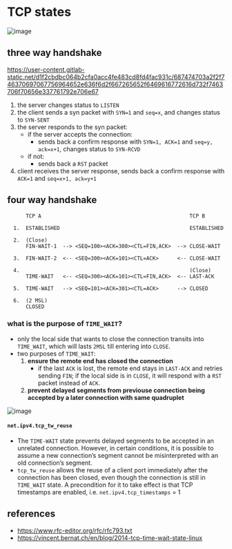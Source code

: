# TCP states

![image](https://github.com/user-attachments/assets/63da01e4-b870-49ca-b14b-91cf993d0267)


## three way handshake

https://user-content.gitlab-static.net/d1f2cbdbc064b2cfa0acc4fe483cd8fd4fac931c/687474703a2f2f746370697067756964652e636f6d2f667265652f6469616772616d732f7463706f70656e337761792e706e67

1. the server changes status to `LISTEN`
2. the client sends a syn packet with `SYN=1` and `seq=x`, and changes status to `SYN-SENT`
3. the server responds to the syn packet:
    * if the server accepts the connection:
        * sends back a confirm response with `SYN=1, ACK=1` and `seq=y, ack=x+1`, changes status to `SYN-RCVD` 
    * if not:
        * sends back a `RST` packet
4. client receives the server response, sends back a confirm response with `ACK=1` and `seq=x+1, ack=y+1`

## four way handshake
```
      TCP A                                                TCP B

  1.  ESTABLISHED                                          ESTABLISHED

  2.  (Close)
      FIN-WAIT-1  --> <SEQ=100><ACK=300><CTL=FIN,ACK>  --> CLOSE-WAIT

  3.  FIN-WAIT-2  <-- <SEQ=300><ACK=101><CTL=ACK>      <-- CLOSE-WAIT

  4.                                                       (Close)
      TIME-WAIT   <-- <SEQ=300><ACK=101><CTL=FIN,ACK>  <-- LAST-ACK

  5.  TIME-WAIT   --> <SEQ=101><ACK=301><CTL=ACK>      --> CLOSED

  6.  (2 MSL)
      CLOSED                                                      
```

### what is the purpose of `TIME_WAIT`?
* only the local side that wants to close the connection transits into `TIME_WAIT`, which will lasts `2MSL` till entering into `CLOSE`.
* two purposes of `TIME_WAIT`:
    1. **ensure the remote end has closed the connection**
        * if the last `ACK` is lost, the remote end stays in `LAST-ACK` and retries sending `FIN`; if the local side is in `CLOSE`, it will respond with a `RST` packet instead of `ACK`.
    2. **prevent delayed segments from previouse connection being accepted by a later connection with same quadruplet**

![image](https://github.com/user-attachments/assets/d90e6e73-cda7-4f76-bc33-0771e97173b6)


#### `net.ipv4.tcp_tw_reuse`
* The `TIME-WAIT` state prevents delayed segments to be accepted in an unrelated connection. However, in certain conditions, it is possible to assume a new connection’s segment cannot be misinterpreted with an old connection’s segment.
* `tcp_tw_reuse` allows the reuse of a client port immediately after the connection has been closed, even though the connection is still in `TIME_WAIT` state. A precondition for it to take effect is that TCP timestamps are enabled, i.e. `net.ipv4.tcp_timestamps`  = 1

## references
* https://www.rfc-editor.org/rfc/rfc793.txt
* https://vincent.bernat.ch/en/blog/2014-tcp-time-wait-state-linux
